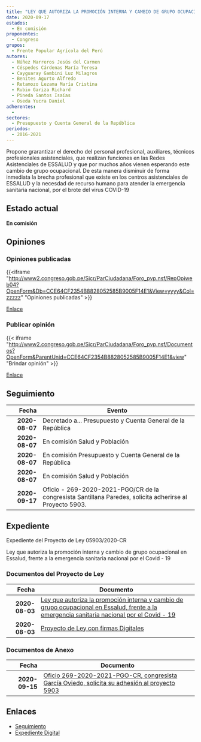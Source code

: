 ```yaml
---
title: "LEY QUE AUTORIZA LA PROMOCIÓN INTERNA Y CAMBIO DE GRUPO OCUPACIONAL EN ESSALUD FRENTE A LA EMERGENCIA SANITARIA NACIONAL POR EL COVID-19"
date: 2020-09-17
estados: 
  - En comisión
proponentes: 
  - Congreso
grupos: 
  - Frente Popular Agrícola del Perú
autores: 
  - Núñez Marreros Jesús del Carmen
  - Céspedes Cárdenas María Teresa
  - Cayguaray Gambini Luz Milagros
  - Benites Agurto Alfredo
  - Retamozo Lezama María Cristina
  - Rubio Gariza Richard
  - Pineda Santos Isaías
  - Oseda Yucra Daniel
adherentes: 
  - 
sectores: 
  - Presupuesto y Cuenta General de la República
periodos: 
  - 2016-2021
---
```


Propone grarantizar el derecho del personal profesional, auxiliares, técnicos profesionales asistenciales, que realizan funciones en las Redes Asistenciales de ESSALUD y que por muchos años vienen esperando este cambio de grupo ocupacional. De esta manera disminuir de forma inmediata la brecha profesional que existe en los centros asistenciales de ESSALUD y la necesdad de recurso humano para atender la emergencia sanitaria nacional, por el brote del virus COVID-19


## Estado actual

**En comisión**

## Opiniones

### Opiniones publicadas

{{<iframe "http://www2.congreso.gob.pe/Sicr/ParCiudadana/Foro_pvp.nsf/RepOpiweb04?OpenForm&Db=CCE64CF2354B8828052585B9005F14E1&View=yyyy&Col=zzzzz" "Opiniones publicadas" >}}

[Enlace](http://www2.congreso.gob.pe/Sicr/ParCiudadana/Foro_pvp.nsf/RepOpiweb04?OpenForm&Db=CCE64CF2354B8828052585B9005F14E1&View=yyyy&Col=zzzzz)
### Publicar opinión

{{< iframe "http://www2.congreso.gob.pe/Sicr/ParCiudadana/Foro_pvp.nsf/Documentos?OpenForm&ParentUnid=CCE64CF2354B8828052585B9005F14E1&view" "Brindar opinión" >}}

[Enlace](http://www2.congreso.gob.pe/Sicr/ParCiudadana/Foro_pvp.nsf/Documentos?OpenForm&ParentUnid=CCE64CF2354B8828052585B9005F14E1&view)

## Seguimiento

| Fecha | Evento |
|------:|--------|
| **2020-08-07** | Decretado a... Presupuesto y Cuenta General de la República|
| **2020-08-07** | En comisión Salud y Población|
| **2020-08-07** | En comisión Presupuesto y Cuenta General de la República|
| **2020-08-07** | En comisión Salud y Población|
| **2020-09-17** | Oficio - 269-2020-2021-PGO/CR de la congresista Santillana Paredes, solicita adherirse al Proyecto 5903.|


## Expediente

Expediente del Proyecto de Ley 05903/2020-CR

Ley que autoriza la promoción interna y cambio de grupo ocupacional en Essalud, frente a la emergencia sanitaria nacional por el Covid - 19


### Documentos del Proyecto de Ley

| Fecha | Documento |
|------:|--------|
| **2020-08-03** | [Ley que autoriza la promoción interna y cambio de grupo ocupacional en Essalud, frente a la emergencia sanitaria nacional por el Covid - 19](http://www.leyes.congreso.gob.pe/Documentos/2016_2021/Proyectos_de_Ley_y_de_Resoluciones_Legislativas/PL0590320200803.pdf) |
| **2020-08-03** | [Proyecto de Ley con firmas Digitales](http://www.leyes.congreso.gob.pe/Documentos/2016_2021/Proyectos_de_Ley_y_de_Resoluciones_Legislativas/Proyectos_Firmas_digitales/PL05903.pdf) |

### Documentos de Anexo

| Fecha | Documento |
|------:|--------|
| **2020-09-15** | [Oficio 269-2020-2021-PGO-CR, congresista García Oviedo, solicita su adhesión al proyecto 5903](http://www.leyes.congreso.gob.pe/Documentos/2016_2021/Adhesiones/Proyectos_de_Ley/OFICIO-269-2020-2021-PGO-CR.pdf) |

## Enlaces 

- [Seguimiento](http://www2.congreso.gob.pe/Sicr/TraDocEstProc/CLProLey2016.nsf/f7fff46988ca05b1052578e100829cc7/9d61990a8fcce004052585b90074a38f?OpenDocument)
- [Expediente Digital](http://www2.congreso.gob.pe/Sicr/TraDocEstProc/CLProLey2016.nsf/f7fff46988ca05b1052578e100829cc7/9d61990a8fcce004052585b90074a38f?OpenDocument&Click=05257FB7005EB655.eb71d0cf91d8294e05256cdf006b5706/$Body/0.1C6C)
